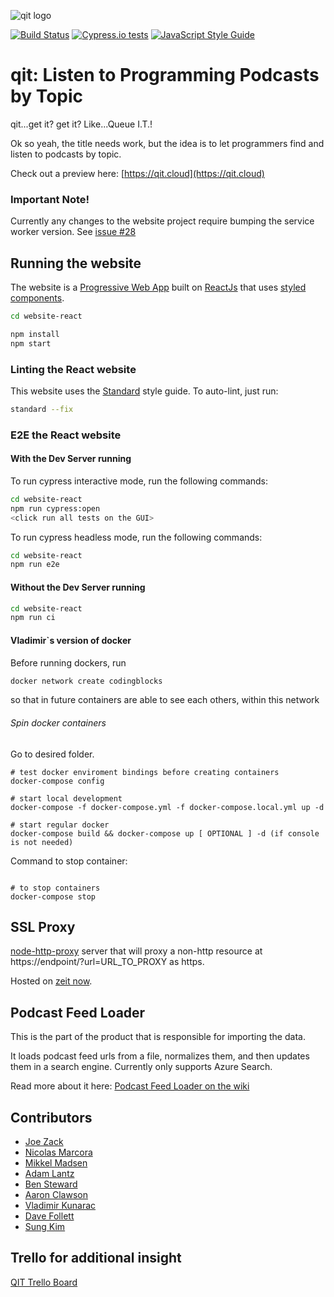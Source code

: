 ![qit logo](https://github.com/codingblocks/podcast-app/blob/master/website-react/public/images/icons/icon-144x144.png)

[![Build Status](https://travis-ci.org/codingblocks/podcast-app.svg?branch=master)](https://travis-ci.org/codingblocks/podcast-app)
[![Cypress.io tests](https://img.shields.io/badge/cypress.io-tests-green.svg?style=flat-square)](https://cypress.io)
[![JavaScript Style Guide](https://img.shields.io/badge/code_style-standard-brightgreen.svg)](https://standardjs.com)

# qit: Listen to Programming Podcasts by Topic
qit...get it? get it? Like...Queue I.T.!

Ok so yeah, the title needs work, but the idea is to let programmers find and listen to podcasts by topic.

Check out a preview here: [https://qit.cloud](https://qit.cloud)

### Important Note!

Currently any changes to the website project require bumping the service worker version. See [issue #28](https://github.com/codingblocks/podcast-app/issues/28)

## Running the website

The website is a [Progressive Web App](https://developers.google.com/web/progressive-web-apps/) built on [ReactJs](https://reactjs.org/) that uses [styled components](https://www.styled-components.com/docs/basics).

```bash
cd website-react

npm install
npm start
```

### Linting the React website

This website uses the [Standard](https://github.com/standard/standard) style guide.
To auto-lint, just run:

```bash
standard --fix
```
### E2E the React website

#### With the Dev Server running

To run cypress interactive mode, run the following commands:

```bash
cd website-react
npm run cypress:open
<click run all tests on the GUI>
```

To run cypress headless mode, run the following commands:

```bash
cd website-react
npm run e2e
```

#### Without the Dev Server running

```bash
cd website-react
npm run ci
```

#### Vladimir`s version of docker
Before running dockers, run
```bash
docker network create codingblocks
```
so that in future containers are able to see each others, within this network

###### Spin docker containers
Go to desired folder.
```
# test docker enviroment bindings before creating containers
docker-compose config

# start local development
docker-compose -f docker-compose.yml -f docker-compose.local.yml up -d

# start regular docker
docker-compose build && docker-compose up [ OPTIONAL ] -d (if console is not needed)  
```

Command to stop container:

```;bash

# to stop containers
docker-compose stop
```

## SSL Proxy

[node-http-proxy](https://github.com/nodejitsu/node-http-proxy) server that will proxy a non-http resource at
https://endpoint/?url=URL_TO_PROXY as https.

Hosted on [zeit now](https://zeit.co/now).

## Podcast Feed Loader

This is the part of the product that is responsible for importing the data.

It loads podcast feed urls from a file, normalizes them, and then updates them in a search engine. Currently only supports Azure Search.

Read more about it here: [Podcast Feed Loader on the wiki](https://github.com/codingblocks/podcast-app/wiki/Podcast-Feed-Loader)

## Contributors
- [Joe Zack](https://github.com/THEjoezack)
- [Nicolas Marcora](https://github.com/nmarcora)
- [Mikkel Madsen](https://github.com/Madsn)
- [Adam Lantz](https://github.com/AdamLantz)
- [Ben Steward](https://github.com/tehpsalmist)
- [Aaron Clawson](https://github.com/MadVikingGod)
- [Vladimir Kunarac](https://github.com/vlado92)
- [Dave Follett](https://github.com/davefollett)
- [Sung Kim](https://github.com/dance2die/)

## Trello for additional insight 
[QIT Trello Board](https://trello.com/b/RTgaMRh0/qit)
